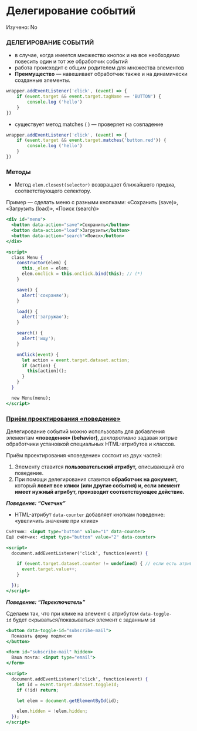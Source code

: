 # Делегирование событий

Изучено: No

### **ДЕЛЕГИРОВАНИЕ СОБЫТИЙ**

- в случае, когда имеется множество кнопок и на все необходимо повесить один и тот же обработчик событий
- работа происходит с общим родителем для множества элементов
- **Преимущество** — навешивает обработчик также и на динамически созданные элементы.

```jsx
wrapper.addEventListener('click', (event) => {
    if (event.target && event.target.tagName == 'BUTTON') {
        console.log ('hello')
    }
})
```

- существует метод matches ( ) — проверяет на совпадение

```jsx
wrapper.addEventListener('click', (event) => {
    if (event.target && event.target.matches('button.red')) {
        console.log ('hello')
    }
})
```

### Методы

- Метод `elem.closest(selector)` возвращает ближайшего предка, соответствующего селектору.

Пример — сделать меню с разными кнопками: «Сохранить (save)», «Загрузить (load)», «Поиск (search)»

```jsx
<div id="menu">
  <button data-action="save">Сохранить</button>
  <button data-action="load">Загрузить</button>
  <button data-action="search">Поиск</button>
</div>

<script>
  class Menu {
    constructor(elem) {
      this._elem = elem;
      elem.onclick = this.onClick.bind(this); // (*)
    }

    save() {
      alert('сохраняю');
    }

    load() {
      alert('загружаю');
    }

    search() {
      alert('ищу');
    }

    onClick(event) {
      let action = event.target.dataset.action;
      if (action) {
        this[action]();
      }
    }
  }

  new Menu(menu);
</script>
```

### **[Приём проектирования «поведение»](https://learn.javascript.ru/event-delegation#priyom-proektirovaniya-povedenie)**

Делегирование событий можно использовать для добавления элементам **«поведения» (behavior)**, *декларативно* задавая хитрые обработчики установкой специальных HTML-атрибутов и классов.

Приём проектирования «поведение» состоит из двух частей:

1. Элементу ставится **пользовательский атрибут,** описывающий его поведение.
2. При помощи делегирования ставится **обработчик на документ,** который **ловит все клики (или другие события) и, если элемент имеет нужный атрибут, производит соответствующее действие.**

***Поведение:  “Счетчик”***

- HTML-атрибут `data-counter` добавляет кнопкам поведение: «увеличить значение при клике»

```jsx
Счётчик: <input type="button" value="1" data-counter>
Ещё счётчик: <input type="button" value="2" data-counter>

<script>
  document.addEventListener('click', function(event) {

    if (event.target.dataset.counter != undefined) { // если есть атрибут...
      event.target.value++;
    }

  });
</script>
```

***Поведение: “Переключатель”***

Сделаем так, что при клике на элемент с атрибутом `data-toggle-id` будет скрываться/показываться элемент с заданным `id`

```jsx
<button data-toggle-id="subscribe-mail">
  Показать форму подписки
</button>

<form id="subscribe-mail" hidden>
  Ваша почта: <input type="email">
</form>

<script>
  document.addEventListener('click', function(event) {
    let id = event.target.dataset.toggleId;
    if (!id) return;

    let elem = document.getElementById(id);

    elem.hidden = !elem.hidden;
  });
</script>
```